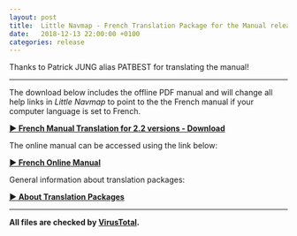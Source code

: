 ```yaml
---
layout: post
title:  Little Navmap - French Translation Package for the Manual released
date:   2018-12-13 22:00:00 +0100
categories: release
---
```


Thanks to Patrick JUNG alias PATBEST for translating the manual!

----

The download below includes the offline PDF manual and will change all help links in _Little Navmap_ to point
to the the French manual if your computer language is set to French.

[**► French Manual Translation for 2.2 versions - Download**](https://github.com/albar965/littlenavmap/releases/download/v2.2.2/LittleNavmap-manual-language-package-fr-2.2.zip)

The online manual can be accessed using the link below:

[**► French Online Manual**](https://www.littlenavmap.org/manuals/littlenavmap/release/2.2/fr/)

General information about translation packages:

[**► About Translation Packages**](/littlenavmaptranslations.html)

----

**All files are checked by [VirusTotal](https://www.virustotal.com).**

